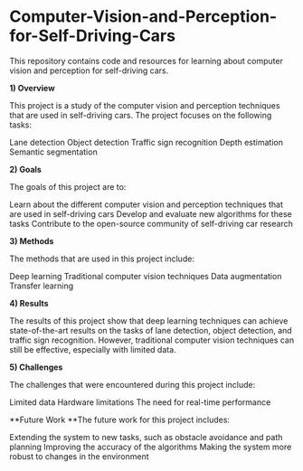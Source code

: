 # Computer-Vision-and-Perception-for-Self-Driving-Cars

This repository contains code and resources for learning about computer vision and perception for self-driving cars.

**1) Overview**

This project is a study of the computer vision and perception techniques that are used in self-driving cars. The project focuses on the following tasks:

Lane detection
Object detection
Traffic sign recognition
Depth estimation
Semantic segmentation

**2) Goals**

The goals of this project are to:

Learn about the different computer vision and perception techniques that are used in self-driving cars
Develop and evaluate new algorithms for these tasks
Contribute to the open-source community of self-driving car research

**3) Methods**

The methods that are used in this project include:

Deep learning
Traditional computer vision techniques
Data augmentation
Transfer learning

**4) Results**

The results of this project show that deep learning techniques can achieve state-of-the-art results on the tasks of lane detection, object detection, and traffic sign recognition. However, traditional computer vision techniques can still be effective, especially with limited data.

**5) Challenges**

The challenges that were encountered during this project include:

Limited data
Hardware limitations
The need for real-time performance

**Future Work
**The future work for this project includes:

Extending the system to new tasks, such as obstacle avoidance and path planning
Improving the accuracy of the algorithms
Making the system more robust to changes in the environment
